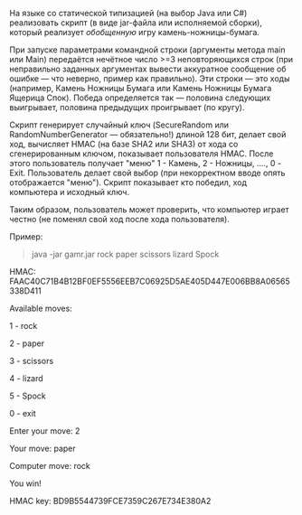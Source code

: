 На языке со статической типизацией (на выбор Java или C#) реализовать скрипт (в виде jar-файла или исполняемой сборки), который реализует *обобщенную* игру камень-ножницы-бумага.

При запуске параметрами командной строки (аргументы метода main или Main) передаётся нечётное число >=3 неповторяющихся строк (при неправильно заданных аргументах вывести аккуратное сообщение об ошибке — что неверно, пример как правильно). Эти строки — это ходы (например, Камень Ножницы Бумага или Камень Ножницы Бумага Ящерица Спок). Победа определяется так — половина следующих выигрывает, половина предыдущих проигрывает (по кругу).

Скрипт генерирует случайный ключ (SecureRandom или RandomNumberGenerator — обязательно!) длиной 128 бит, делает свой ход, вычисляет HMAC (на базе SHA2 или SHA3) от хода со сгенерированным ключом, показывает пользователя HMAC. После этого пользователь получает "меню" 1 - Камень, 2 - Ножницы, ...., 0 - Exit. Пользователь делает свой выбор (при некорректном вводе опять отображается "меню"). Скрипт показывает кто победил, ход компьютера и исходный ключ.

Таким образом, пользователь может проверить, что компьютер играет честно (не поменял свой ход после хода пользователя).

Пример:

>java -jar gamr.jar rock paper scissors lizard Spock

HMAC: FAAC40C71B4B12BF0EF5556EEB7C06925D5AE405D447E006BB8A06565338D411

Available moves:

1 - rock

2 - paper

3 - scissors

4 - lizard

5 - Spock

0 - exit

Enter your move: 2

Your move: paper

Computer move: rock

You win!

HMAC key: BD9B5544739FCE7359C267E734E380A2
